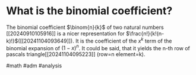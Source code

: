 # What is the binomial coefficient? 
The binomial coefficient $\binom{n}{k}$ of two natural numbers [[20240910105916]] is a nicer representation for $\frac{n!}{k!(n-k)!}$([[20241104093649]]). It is the coefficient of the $x^k$ term of the binomial expansion of $(1-x)^n$.
It could be said, that it yields the n-th row of pascals triangle[[20241104095223]] (row=n element=k).

#math #adm #analysis